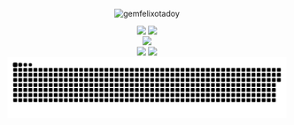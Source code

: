 <p align="center"> <img src="https://komarev.com/ghpvc/?username=gemfelixotadoy&label=Profile%20views&color=0e75b6&style=flat" alt="gemfelixotadoy" /> </p>

<div align="center">
   <img width="400" src="https://github-readme-stats.vercel.app/api?username=gemfelixotadoy&count_private=true&include_all_commits=true&show_icons=true&hide_border=true&title_color=58A6FF&icon_color=1F6FEB&text_color=C3D1D9&bg_color=0D1117" />
   <img width="400" src="https://github-readme-streak-stats.herokuapp.com/?user=gemfelixotadoy&hide_border=true&show_icons=true&currStreakNum=58A6FF&sideNums=58A6FF&border=1F6FEB&currStreakLabel=C3D1D9&background=0D1117&sideLabels=C3D1D9&dates=58A6FF" />
</div>
<div align="center">  
  <img width="350" src="https://github-readme-stats.vercel.app/api/top-langs/?username=gemfelixotadoy&layout=compact&langs_count=8&theme=onedark&hide_border=true&hide=html,css,scss,pug,json,jsx,other,java&title_color=58A6FF&icon_color=1F6FEB&text_color=C3D1D9&bg_color=0D1117" />
<div align="center">  
  <img width="350" src="https://github-readme-stats.vercel.app/api/top-langs/?username=gemfelixotadoy&layout=compact&langs_count=8&theme=onedark&hide_border=true&hide=html,css,scss,pug,json,jsx,other,java&title_color=58A6FF&icon_color=1F6FEB&text_color=C3D1D9&bg_color=0D1117" />
   <img width="450" src="https://github-readme-stats.vercel.app/api/wakatime?username=gemfelixotadoy&layout=compact&langs_count=10&theme=onedark&hide_border=true&hide=html,css,scss,pug,json,jsx,other,groovy,java&title_color=58A6FF&icon_color=1F6FEB&text_color=C3D1D9&bg_color=0D1117" />
 </div>
<div align="center">
  <img alt="snake eating my contribution" src="https://github.com/gemfelixotadoy/gemfelixotadoy/blob/output/github-snake-dark.svg">
</div>

<!-- c%23 -->

<!--TEST_START_SECTION:waka-->
<!--TEST_END_SECTION:waka-->

